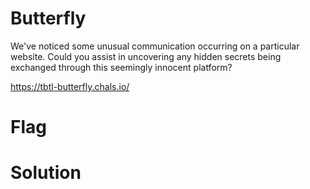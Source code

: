 # Butterfly
We've noticed some unusual communication occurring on a particular website. Could you assist in uncovering any hidden secrets being exchanged through this seemingly innocent platform?

https://tbtl-butterfly.chals.io/

# Flag




# Solution